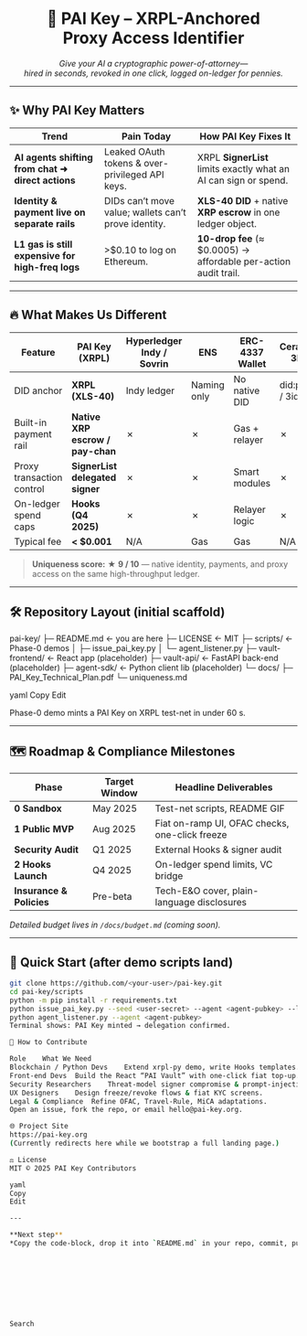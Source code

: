 <h1 align="center">
  🚀 PAI Key – XRPL-Anchored <br/>Proxy Access Identifier
</h1>

<p align="center">
  <em>Give your AI a cryptographic power-of-attorney—<br/>
  hired in seconds, revoked in one click, logged on-ledger for pennies.</em>
</p>

---

## ✨ Why PAI Key Matters

| Trend | Pain Today | How PAI Key Fixes It |
|-------|-----------|----------------------|
| **AI agents shifting from chat ➜ direct actions** | Leaked OAuth tokens & over-privileged API keys. | XRPL **SignerList** limits exactly what an AI can sign or spend. |
| **Identity & payment live on separate rails** | DIDs can’t move value; wallets can’t prove identity. | **XLS-40 DID** + native **XRP escrow** in one ledger object. |
| **L1 gas is still expensive for high-freq logs** | >$0.10 to log on Ethereum. | **10-drop fee** (≈ $0.0005) → affordable per-action audit trail. |

---

## 🔥 What Makes Us Different

| Feature |  PAI Key (XRPL) | Hyperledger Indy / Sovrin | ENS | ERC-4337 Wallet | Ceramic 3ID |
|---------|-----------------|---------------------------|-----|-----------------|-------------|
| DID anchor | **XRPL (XLS-40)** | Indy ledger | Naming only | No native DID | did:pkh / 3id |
| Built-in payment rail | **Native XRP escrow / pay-chan** | ✗ | ✗ | Gas + relayer | ✗ |
| Proxy transaction control | **SignerList delegated signer** | ✗ | ✗ | Smart modules | ✗ |
| On-ledger spend caps | **Hooks (Q4 2025)** | ✗ | ✗ | Relayer logic | ✗ |
| Typical fee | **< $0.001** | N/A | Gas | Gas | N/A |

> **Uniqueness score:** ★ **9 / 10** — native identity, payments, and proxy access on the same high-throughput ledger.

---

## 🛠️ Repository Layout (initial scaffold)

pai-key/ ├─ README.md ← you are here ├─ LICENSE ← MIT ├─ scripts/ ← Phase-0 demos │ ├─ issue_pai_key.py │ └─ agent_listener.py ├─ vault-frontend/ ← React app (placeholder) ├─ vault-api/ ← FastAPI back-end (placeholder) ├─ agent-sdk/ ← Python client lib (placeholder) └─ docs/ ├─ PAI_Key_Technical_Plan.pdf └─ uniqueness.md

yaml
Copy
Edit

Phase-0 demo mints a PAI Key on XRPL test-net in under 60 s.

---

## 🗺️ Roadmap & Compliance Milestones

| Phase | Target Window | Headline Deliverables |
|-------|---------------|-----------------------|
| **0 Sandbox** | May 2025 | Test-net scripts, README GIF |
| **1 Public MVP** | Aug 2025 | Fiat on-ramp UI, OFAC checks, one-click freeze |
| **Security Audit** | Q1 2025 | External Hooks & signer audit |
| **2 Hooks Launch** | Q4 2025 | On-ledger spend limits, VC bridge |
| **Insurance & Policies** | Pre-beta | Tech-E&O cover, plain-language disclosures |

*Detailed budget lives in `/docs/budget.md` (coming soon).*

---

## 🚀 Quick Start (after demo scripts land)

```bash
git clone https://github.com/<your-user>/pai-key.git
cd pai-key/scripts
python -m pip install -r requirements.txt
python issue_pai_key.py --seed <user-secret> --agent <agent-pubkey> --limit 100
python agent_listener.py --agent <agent-pubkey>
Terminal shows: PAI Key minted → delegation confirmed.

🤝 How to Contribute

Role	What We Need
Blockchain / Python Devs	Extend xrpl-py demo, write Hooks templates.
Front-end Devs	Build the React “PAI Vault” with one-click fiat top-up.
Security Researchers	Threat-model signer compromise & prompt-injection.
UX Designers	Design freeze/revoke flows & fiat KYC screens.
Legal & Compliance	Refine OFAC, Travel-Rule, MiCA adaptations.
Open an issue, fork the repo, or email hello@pai-key.org.

🌐 Project Site
https://pai-key.org
(Currently redirects here while we bootstrap a full landing page.)

⚖️ License
MIT © 2025 PAI Key Contributors

yaml
Copy
Edit

---

**Next step**  
*Copy the code-block, drop it into `README.md` in your repo, commit, push—and your landing page will sparkle without revealing budget numbers.*









Search



